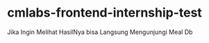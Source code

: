 # cmlabs-frontend-internship-test
Jika Ingin Melihat HasilNya bisa Langsung Mengunjungi <a target="blank_">Meal Db</a>

